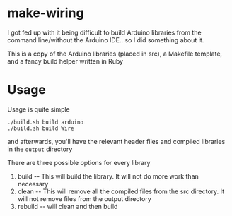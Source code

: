 make-wiring
===========

I got fed up with it being difficult to build Arduino libraries from the command line/without the Arduino IDE..
so I did something about it. 

This is a copy of the Arduino libraries (placed in src), a Makefile template, and a fancy build helper written in Ruby

# Usage

Usage is quite simple

    ./build.sh build arduino
    ./build.sh build Wire
    
and afterwards, you'll have the relevant header files and compiled libraries in the `output` directory

There are three possible options for every library

1. build -- This will build the library. It will not do more work than necessary
2. clean -- This will remove all the compiled files from the src directory. It will not remove files from the output directory
3. rebuild -- will clean and then build






